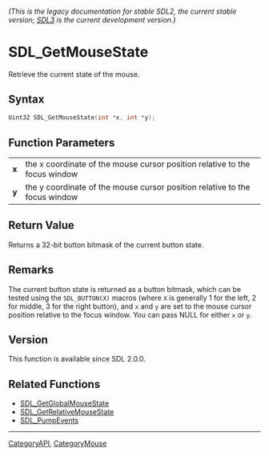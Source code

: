 ###### (This is the legacy documentation for stable SDL2, the current stable version; [SDL3](https://wiki.libsdl.org/SDL3/) is the current development version.)
# SDL_GetMouseState

Retrieve the current state of the mouse.

## Syntax

```c
Uint32 SDL_GetMouseState(int *x, int *y);

```

## Function Parameters

|           |                                                                            |
| --------- | -------------------------------------------------------------------------- |
| **x**     | the x coordinate of the mouse cursor position relative to the focus window |
| **y**     | the y coordinate of the mouse cursor position relative to the focus window |

## Return Value

Returns a 32-bit button bitmask of the current button state.

## Remarks

The current button state is returned as a button bitmask, which can be
tested using the `SDL_BUTTON(X)` macros (where `X` is generally 1 for the
left, 2 for middle, 3 for the right button), and `x` and `y` are set to the
mouse cursor position relative to the focus window. You can pass NULL for
either `x` or `y`.

## Version

This function is available since SDL 2.0.0.

## Related Functions

* [SDL_GetGlobalMouseState](SDL_GetGlobalMouseState)
* [SDL_GetRelativeMouseState](SDL_GetRelativeMouseState)
* [SDL_PumpEvents](SDL_PumpEvents)

----
[CategoryAPI](CategoryAPI), [CategoryMouse](CategoryMouse)

